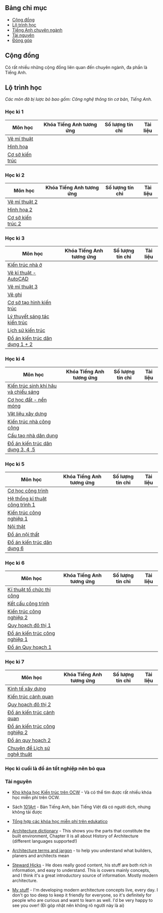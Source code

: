 ## Bảng chỉ mục

- [Cộng đồng](#cộng-đồng)
- [Lộ trình học](#lộ-trình-học)
- [Tiếng Anh chuyên ngành](#tiếng-anh-chuyên-ngành)
- [Tài nguyên](#tài-nguyên)
- [Đóng góp](#đóng-góp)

## Cộng đồng

Có rất nhiều những cộng đồng liên quan đến chuyên ngành, đa phần là Tiếng Anh.


## Lộ trình học

_Các môn đã bị lược bỏ bao gồm: Công nghệ thông tin cơ bản, Tiếng Anh._ 

### Học kì 1

| Môn học  | Khóa Tiếng Anh tương ứng | Số lượng tín chỉ | Tài liệu |
| -------- | ------------------------ | ---------------- | -------- |
| [Vẽ mĩ thuật]() | | | |
| [Hình họa]() | | | |
| [Cơ sở kiến trúc]() | | | |

### Học kì 2 

| Môn học  | Khóa Tiếng Anh tương ứng | Số lượng tín chỉ | Tài liệu |
| -------- | ------------------------ | ---------------- | -------- |
| [Vẽ mĩ thuật 2]() | | | |
| [Hình họa 2]() | | | |
| [Cơ sở kiến trúc 2]() | | | |


### Học kì 3 

| Môn học  | Khóa Tiếng Anh tương ứng | Số lượng tín chỉ | Tài liệu |
| -------- | ------------------------ | ---------------- | -------- |
| [Kiến trúc nhà ở]() | | | |
| [Vẽ kĩ thuật - AutoCAD]() | | | |
| [Vẽ mĩ thuật 3]() | | | |
| [Vẽ ghi]() | | | |
| [Cơ sở tạo hình kiến trúc]() | | | |
| [Lý thuyết sáng tác kiến trúc]() | | | |
| [Lịch sử kiến trúc]() | | | |
| [Đồ án kiến trúc dân dụng 1 + 2]() | | | |



### Học kì 4

| Môn học  | Khóa Tiếng Anh tương ứng | Số lượng tín chỉ | Tài liệu |
| -------- | ------------------------ | ---------------- | -------- |
| [Kiến trúc sinh khí hậu và chiếu sáng]() | | | |
| [Cơ học đất - nền móng]() | | | |
| [Vật liệu xây dựng]() | | | |
| [Kiến trúc nhà công cộng]() | | | |
| [Cấu tạo nhà dân dụng]() | | | |
| [Đồ án kiến trúc dân dụng 3, 4 ,5]() | | | |

### Học kì 5

| Môn học  | Khóa Tiếng Anh tương ứng | Số lượng tín chỉ | Tài liệu |
| -------- | ------------------------ | ---------------- | -------- |
| [Cơ học công trình]() | | | |
| [Hệ thống kĩ thuật công trình 1]() | | | |
| [Kiến trúc công nghiệp 1]() | | | |
| [Nội thật]() | | | |
| [Đồ án nội thất]() | | | |
| [Đồ án kiến trúc dân dụng 6]() | | | |

### Học kì 6

| Môn học  | Khóa Tiếng Anh tương ứng | Số lượng tín chỉ | Tài liệu |
| -------- | ------------------------ | ---------------- | -------- |
| [Kĩ thuật tổ chức thi công]() | | | | 
| [Kết cấu công trình]() | | | |
| [Kiến trúc công nghiệp 2]() | | | |
| [Quy hoạch đô thị 1]() | | | |
| [Đồ án kiến trúc công nghiệp 1]() | | | |
| [Đồ án Quy hoạch 1]() | | | |

### Học kì 7

| Môn học  | Khóa Tiếng Anh tương ứng | Số lượng tín chỉ | Tài liệu |
| -------- | ------------------------ | ---------------- | -------- |
| [Kinh tế xây dựng]() | | | |
| [Kiến trúc cảnh quan]() | | | |
| [Quy hoạch đô thị 2]() | | | |
| [Đồ án kiến trúc cảnh quan]() | | | |
| [Đồ án kiến trúc công nghiệp 2]() | | | |
| [Đồ án quy hoạch 2]() | | | |
| [Chuyên đề Lịch sử nghệ thuật]() | | | |


### Học kì cuối là đồ án tốt nghiệp nên bỏ qua


### Tài nguyên

- [Kho khóa học Kiến trúc trên OCW](https://ocw.mit.edu/search/?d=Architecture&s=department_course_numbers.sort_coursenum)  - Và có thể tìm được rất nhiều khóa học miễn phí trên OCW.

- Sách [101Art](https://dn790005.ca.archive.org/0/items/101arch/101%20english.pdf) - Bản Tiếng Anh, bản Tiếng Việt đã có người dịch, nhưng không tải được

- [Tổng hợp các khóa học miễn phí trên edukatico](https://www.edukatico.org/en/online-courses/architecture?free=true)

- [Architecture dictionary](https://www.archidict.com/en/) - This shows you the parts that constitute the built environment, Chapter II is all about History of Architecture (different languages supported!)

- [Architecture terms and jargon](https://www.archdictionary.com/) - to help you understand what builders, planers and architects mean

- [Steward Hicks](https://www.youtube.com/user/stewarthicks) - He does really good content, his stuff are both rich in information, and easy to understand. This is covers mainly concepts, and I think it's a great introductory source of information. Mostly modern architecture.

- [My stuff](https://www.twitch.tv/live_architecture) - I'm developing modern architecture concepts live, every day. I don't go too deep to keep it friendly for everyone, so it's definitely for people who are curious and want to learn as well. I'd be very happy to see you over! (Đi góp nhặt nên không rõ người này là ai)